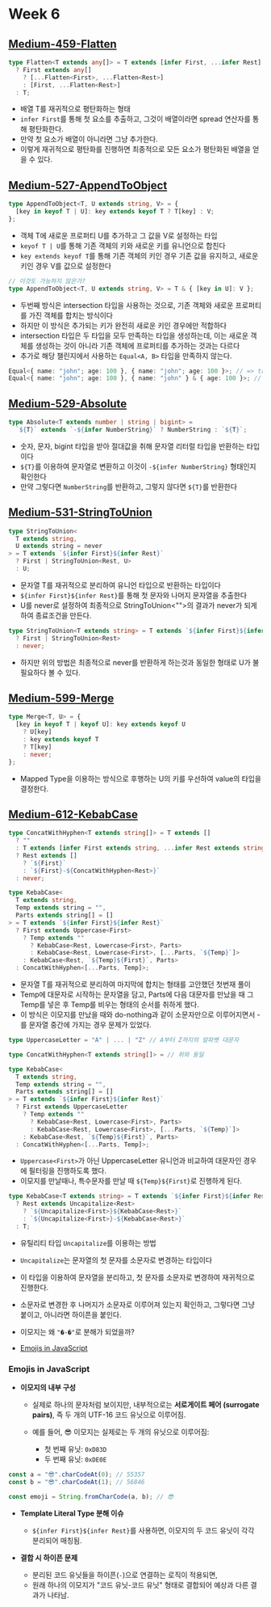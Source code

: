 # Week 6

## [Medium-459-Flatten](./medium/459-flatten.ts)

```ts
type Flatten<T extends any[]> = T extends [infer First, ...infer Rest]
  ? First extends any[]
    ? [...Flatten<First>, ...Flatten<Rest>]
    : [First, ...Flatten<Rest>]
  : T;
```

- 배열 T를 재귀적으로 평탄화하는 형태
- `infer First`를 통해 첫 요소를 추출하고, 그것이 배열이라면 spread 연산자를 통해 평탄화한다.
- 만약 첫 요소가 배열이 아니라면 그냥 추가한다.
- 이렇게 재귀적으로 평탄화를 진행하면 최종적으로 모든 요소가 평탄화된 배열을 얻을 수 있다.

## [Medium-527-AppendToObject](./medium/527-append-to-object.ts)

```ts
type AppendToObject<T, U extends string, V> = {
  [key in keyof T | U]: key extends keyof T ? T[key] : V;
};
```

- 객체 T에 새로운 프로퍼티 U를 추가하고 그 값을 V로 설정하는 타입
- `keyof T | U`를 통해 기존 객체의 키와 새로운 키를 유니언으로 합친다
- `key extends keyof T`를 통해 기존 객체의 키인 경우 기존 값을 유지하고, 새로운 키인 경우 V를 값으로 설정한다

```ts
// 이것도 가능하지 않은가?
type AppendToObject<T, U extends string, V> = T & { [key in U]: V };
```

- 두번째 방식은 intersection 타입을 사용하는 것으로, 기존 객체와 새로운 프로퍼티를 가진 객체를 합치는 방식이다
- 하지만 이 방식은 추가되는 키가 완전히 새로운 키인 경우에만 적합하다
- intersection 타입은 두 타입을 모두 만족하는 타입을 생성하는데, 이는 새로운 객체를 생성하는 것이 아니라 기존 객체에 프로퍼티를 추가하는 것과는 다르다
- 추가로 해당 챌린지에서 사용하는 `Equal<A, B>` 타입을 만족하지 않는다.

```ts
Equal<{ name: "john"; age: 100 }, { name: "john"; age: 100 }>; // => true
Equal<{ name: "john"; age: 100 }, { name: "john" } & { age: 100 }>; // => false
```

## [Medium-529-Absolute](./medium/529-absolute.ts)

```ts
type Absolute<T extends number | string | bigint> =
  `${T}` extends `-${infer NumberString}` ? NumberString : `${T}`;
```

- 숫자, 문자, bigint 타입을 받아 절대값을 취해 문자열 리터럴 타입을 반환하는 타입이다
- `${T}`를 이용하여 문자열로 변환하고 이것이 `-${infer NumberString}` 형태인지 확인한다
- 만약 그렇다면 `NumberString`를 반환하고, 그렇지 않다면 `${T}`를 반환한다

## [Medium-531-StringToUnion](./medium/531-string-to-union.ts)

```ts
type StringToUnion<
  T extends string,
  U extends string = never
> = T extends `${infer First}${infer Rest}`
  ? First | StringToUnion<Rest, U>
  : U;
```

- 문자열 T를 재귀적으로 분리하여 유니언 타입으로 반환하는 타입이다
- `${infer First}${infer Rest}`를 통해 첫 문자와 나머지 문자열을 추출한다
- U를 never로 설정하여 최종적으로 StringToUnion<"">의 결과가 never가 되게 하여 종료조건을 만든다.

```ts
type StringToUnion<T extends string> = T extends `${infer First}${infer Rest}`
  ? First | StringToUnion<Rest>
  : never;
```

- 하지만 위의 방법은 최종적으로 never를 반환하게 하는것과 동일한 형태로 U가 불필요하다 볼 수 있다.

## [Medium-599-Merge](./medium/599-merge.ts)

```ts
type Merge<T, U> = {
  [key in keyof T | keyof U]: key extends keyof U
    ? U[key]
    : key extends keyof T
    ? T[key]
    : never;
};
```

- Mapped Type을 이용하는 방식으로 후행하는 U의 키를 우선하여 value의 타입을 결정한다.

## [Medium-612-KebabCase](./medium/612-kebab-case.ts)

```ts
type ConcatWithHyphen<T extends string[]> = T extends []
  ? ""
  : T extends [infer First extends string, ...infer Rest extends string[]]
  ? Rest extends []
    ? `${First}`
    : `${First}-${ConcatWithHyphen<Rest>}`
  : never;

type KebabCase<
  T extends string,
  Temp extends string = "",
  Parts extends string[] = []
> = T extends `${infer First}${infer Rest}`
  ? First extends Uppercase<First>
    ? Temp extends ""
      ? KebabCase<Rest, Lowercase<First>, Parts>
      : KebabCase<Rest, Lowercase<First>, [...Parts, `${Temp}`]>
    : KebabCase<Rest, `${Temp}${First}`, Parts>
  : ConcatWithHyphen<[...Parts, Temp]>;
```

- 문자열 T를 재귀적으로 분리하여 마지막에 합치는 형태를 고안했던 첫번재 풀이
- Temp에 대문자로 시작하는 문자열을 담고, Parts에 다음 대문자를 만났을 때 그 Temp를 넣은 후 Temp를 비우는 형태의 순서를 취하게 했다.
- 이 방식은 이모지를 만났을 때와 do-nothing과 같이 소문자만으로 이루어지면서 -를 문자열 중간에 가지는 경우 문제가 있었다.

```ts
type UppercaseLetter = "A" | ... | "Z" // A부터 Z까지의 알파벳 대문자

type ConcatWithHyphen<T extends string[]> = // 위와 동일

type KebabCase<
  T extends string,
  Temp extends string = "",
  Parts extends string[] = []
> = T extends `${infer First}${infer Rest}`
  ? First extends UppercaseLetter
    ? Temp extends ""
      ? KebabCase<Rest, Lowercase<First>, Parts>
      : KebabCase<Rest, Lowercase<First>, [...Parts, `${Temp}`]>
    : KebabCase<Rest, `${Temp}${First}`, Parts>
  : ConcatWithHyphen<[...Parts, Temp]>;
```

- `Uppercase<First>`가 아닌 UppercaseLetter 유니언과 비교하여 대문자인 경우에 필터링을 진행하도록 했다.
- 이모지를 만날때나, 특수문자를 만날 때 `${Temp}${First}`로 진행하게 된다.

```ts
type KebabCase<T extends string> = T extends `${infer First}${infer Rest}`
  ? Rest extends Uncapitalize<Rest>
    ? `${Uncapitalize<First>}${KebabCase<Rest>}`
    : `${Uncapitalize<First>}-${KebabCase<Rest>}`
  : T;
```

- 유틸리티 타입 `Uncapitalize`를 이용하는 방법
- `Uncapitalize`는 문자열의 첫 문자를 소문자로 변경하는 타입이다
- 이 타입을 이용하여 문자열을 분리하고, 첫 문자를 소문자로 변경하여 재귀적으로 진행한다.
- 소문자로 변경한 후 나머지가 소문자로 이루어져 있는지 확인하고, 그렇다면 그냥 붙이고, 아니라면 하이픈을 붙인다.

- 이모지는 왜 `"�-�"`로 분해가 되었을까?
- [Emojis in JavaScript](https://thekevinscott.com/emojis-in-javascript/)

### Emojis in JavaScript

- **이모지의 내부 구성**

  - 실제로 하나의 문자처럼 보이지만, 내부적으로는 **서로게이트 페어 (surrogate pairs)**, 즉 두 개의 UTF-16 코드 유닛으로 이루어짐.

  - 예를 들어, 😎 이모지는 실제로는 두 개의 유닛으로 이루어짐:

    - 첫 번째 유닛: `0xD83D`
    - 두 번째 유닛: `0xDE0E`

```js
const a = "😎".charCodeAt(0); // 55357
const b = "😎".charCodeAt(1); // 56846

const emoji = String.fromCharCode(a, b); // 😎
```

- **Template Literal Type 분해 이슈**

  - `${infer First}${infer Rest}`를 사용하면, 이모지의 두 코드 유닛이 각각 분리되어 매칭됨.

- **결합 시 하이픈 문제**
  - 분리된 코드 유닛들을 하이픈(`-`)으로 연결하는 로직이 적용되면,
  - 원래 하나의 이모지가 "코드 유닛-코드 유닛" 형태로 결합되어 예상과 다른 결과가 나타남.

```

```
